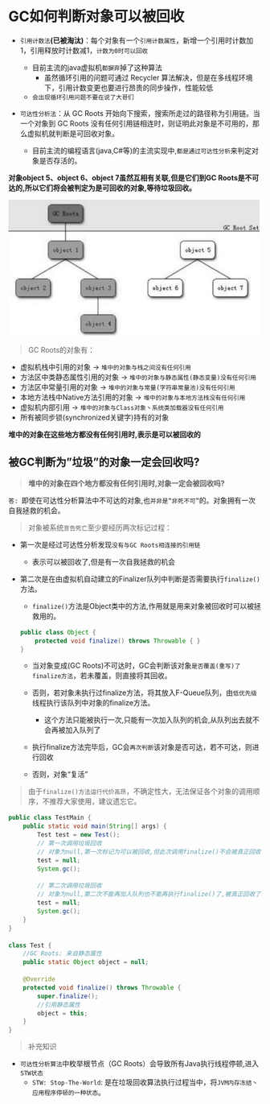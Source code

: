 # GC如何判断对象可以被回收 

- `引⽤计数法`**(已被淘汰)**：每个对象有⼀个`引⽤计数属性`，新增⼀个引⽤时计数加1，引⽤释放时计数减1，`计数为0时可以回收`
  - 目前主流的java虚拟机`都摒弃`掉了这种算法
    - 虽然循环引用的问题可通过 Recycler 算法解决，但是在多线程环境下，引用计数变更也要进行昂贵的同步操作，性能较低
  - `会出现循环引用问题不要在说了大哥们`
  
- `可达性分析法`：从 GC Roots 开始向下搜索，搜索所⾛过的路径称为引⽤链。当⼀个对象到 GC Roots 没有任何引⽤链相连时，则证明此对象是不可⽤的，那么虚拟机就判断是可回收对象。
  - 目前主流的编程语言(java,C#等)的主流实现中,`都是通过可达性分析`来判定对象是否存活的。

**对象object 5、object 6、object 7虽然互相有关联,但是它们到GC Roots是不可达的,所以它们将会被判定为是可回收的对象,等待垃圾回收。**

![这里写图片描述](../../../../图片保存\20160401162106185)

> GC Roots的对象有： 

- 虚拟机栈中引⽤的对象  -> `堆中的对象与栈之间没有任何引用`
- ⽅法区中类静态属性引⽤的对象  -> `堆中的对象与静态属性(静态变量)没有任何引用`
- ⽅法区中常量引⽤的对象  -> `堆中的对象与常量(字符串常量池)没有任何引用`
- 本地⽅法栈中Native⽅法引⽤的对象 -> `堆中的对象与本地⽅法栈没有任何引用`
- 虚拟机内部引用 -> `堆中的对象与Class对象丶系统类加载器没有任何引用`
- 所有被同步锁(synchronized关键字)持有的对象

**堆中的对象在这些地方都没有任何引用时,表示是可以被回收的**



## 被GC判断为”垃圾”的对象一定会回收吗?

> **堆中的对象在四个地方都没有任何引用时,对象一定会被回收吗?**

`答: `即使在可达性分析算法中不可达的对象,也`并非是“非死不可”`的。对象拥有一次⾃我拯救的机会。

> 对象被系统`宣告死亡`⾄少要经历两次标记过程：

- 第⼀次是经过可达性分析发现`没有与GC Roots相连接的引⽤链`

  - 表示可以被回收了,但是有一次⾃我拯救的机会

- 第⼆次是在由虚拟机⾃动建⽴的Finalizer队列中判断是否需要执⾏`finalize()`⽅法。

  -  `finalize()`⽅法是Object类中的方法,作用就是用来对象被回收时可以被拯救用的。

    ```java
    public class Object {
        protected void finalize() throws Throwable { }
    }
    ```

  - 当对象变成(GC Roots)不可达时，GC会判断该对象`是否覆盖(重写)了finalize⽅法`，若未覆盖，则直接将其回收。
  - 否则，若对象未执⾏过finalize⽅法，将其放⼊F-Queue队列，由`低优先级`线程执⾏该队列中对象的finalize⽅法。
    
    - 这个方法只能被执行一次,只能有一次加入队列的机会,从队列出去就不会再被加入队列了
  - 执⾏finalize⽅法完毕后，GC会`再次判断`该对象是否可达，若不可达，则进⾏回收
  -  否则，对象“复活” 

> 由于`finalize()⽅法运⾏代价⾼昂`，不确定性⼤，⽆法保证各个对象的调⽤顺序，不推荐⼤家使⽤，建议遗忘它。

```java
public class TestMain {
    public static void main(String[] args) {
        Test test = new Test();
        // 第一次调用垃圾回收
        // 对象为null,第一次标记为可以被回收,但此次调用finalize()不会被真正回收
        test = null;
        System.gc();

        // 第二次调用垃圾回收
        // 对象为null,第二次不能再加入队列也不能再执行finalize()了,被真正回收了
        test = null;
        System.gc();
    }
}

class Test {
    //GC Roots: 来自静态属性
    public static Object object = null;

    @Override
    protected void finalize() throws Throwable {
        super.finalize();
        //引用静态属性
        object = this;
    }
}
```

> 补充知识

- `可达性分析算法`中枚举根节点（GC Roots）会导致所有Java执行线程停顿,进入`STW状态`
  - `STW: Stop-The-World`: 是在垃圾回收算法执⾏过程当中，将`JVM内存冻结丶应用程序停顿的⼀种状态`。 

